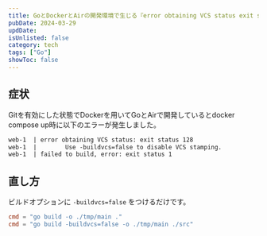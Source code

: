 ```yaml
---
title: GoとDockerとAirの開発環境で生じる『error obtaining VCS status exit status 128』エラーの対処法
pubDate: 2024-03-29
updDate:
isUnlisted: false
category: tech
tags: ["Go"]
showToc: false
---
```


## 症状

Gitを有効にした状態でDockerを用いてGoとAirで開発しているとdocker compose up時に以下のエラーが発生しました。  

```txt
web-1  | error obtaining VCS status: exit status 128
web-1  |        Use -buildvcs=false to disable VCS stamping.
web-1  | failed to build, error: exit status 1
```

## 直し方

ビルドオプションに `-buildvcs=false` をつけるだけです。  

```toml title=".air.toml" del={1} ins={2}
cmd = "go build -o ./tmp/main ."
cmd = "go build -buildvcs=false -o ./tmp/main ./src"
```
